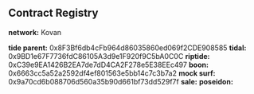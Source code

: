 ## Contract Registry

**network:** Kovan

**tide parent:** 0x8F3Bf6db4cFb964d86035860ed069f2CDE908585
**tidal:** 0x9BD1e67F7736fdC86105A3d9e1F920f9C5bA0C0C
**riptide:** 0xC39e9EA1426B2EA7de7dD4CA2F278e5E38EEc497
**boon:** 0x6663cc5a52a2592df4ef801563e5bb14c7c3b7a2
**mock surf:** 0x9a70cd6b088706d560a35b90d661bf73dd529f7f
**sale:**
**poseidon:**

